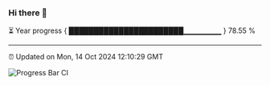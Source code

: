 ### Hi there 👋

⏳ Year progress { ███████████████████████▁▁▁▁▁▁▁ } 78.55 %

---

⏰ Updated on Mon, 14 Oct 2024 12:10:29 GMT

![Progress Bar CI](https://github.com/EinsPommes/EinsPommes/blob/main/.github/workflows/main.yml)

